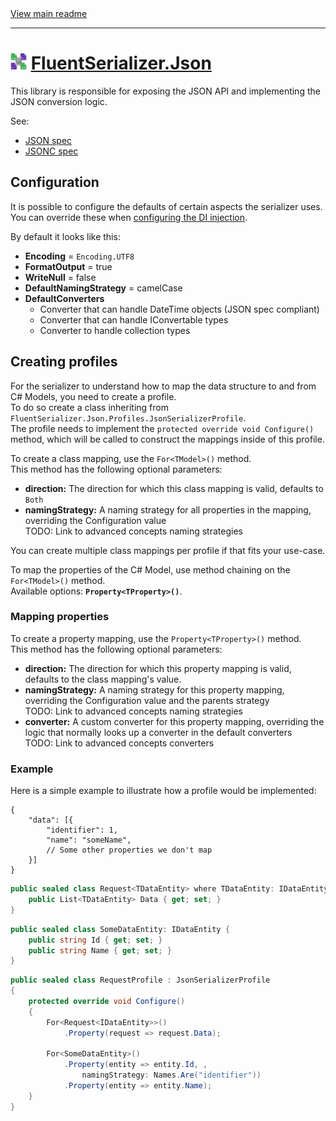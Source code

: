 ﻿[//]: # (Header)

<a href="https://github.com/Marvin-Brouwer/FluentSerializer#readme">
	View main readme
</a><hr/>
<h1>
	<img alt="icon" width="26" height="26"
		src="https://github.com/Marvin-Brouwer/FluentSerializer/raw/main/doc/logo/Logo.json.optimized.svg" />
	<a href="https://github.com/Marvin-Brouwer/FluentSerializer/blob/main/src/FluentSerializer.Json/Readme.md#readme">
		FluentSerializer.Json
	</a>
</h1>

[//]: # (Body)

This library is responsible for exposing the JSON API and implementing the JSON conversion logic.

See: 
- [JSON spec](https://www.json.org/json-en.html)
- [JSONC spec](https://code.visualstudio.com/docs/languages/json#_json-with-comments)


## Configuration
[configuring-di]: https://github.com/Marvin-Brouwer/FluentSerializer/blob/main/src/FluentSerializer.Json.DependencyInjection.NetCoreDefault/Readme.md#readme

It is possible to configure the defaults of certain aspects the serializer uses.
You can override these when [configuring the DI injection][configuring-di].

By default it looks like this:

- **Encoding** = `Encoding.UTF8`
- **FormatOutput** = true
- **WriteNull** = false
- **DefaultNamingStrategy** = camelCase
- **DefaultConverters**
  - Converter that can handle DateTime objects (JSON spec compliant)
  - Converter that can handle IConvertable types
  - Converter to handle collection types

## Creating profiles

For the serializer to understand how to map the data structure to and from C# Models, you need to create a profile.  
To do so create a class inheriting from `FluentSerializer.Json.Profiles.JsonSerializerProfile`.  
The profile needs to implement the `protected override void Configure()` method, which will be called to construct the mappings inside of this profile.  
  
To create a class mapping, use the `For<TModel>()` method.  
This method has the following optional parameters:
- **direction:** The direction for which this class mapping is valid, defaults to `Both`
- **namingStrategy:** A naming strategy for all properties in the mapping, overriding the Configuration value  
  TODO: Link to advanced concepts naming strategies  

You can create multiple class mappings per profile if that fits your use-case.
  
To map the properties of the C# Model, use method chaining on the `For<TModel>()` method.  
Available options: **`Property<TProperty>()`**.

### Mapping properties

To create a property mapping, use the `Property<TProperty>()` method.  
This method has the following optional parameters:
- **direction:** The direction for which this property mapping is valid, defaults to the class mapping's value.
- **namingStrategy:** A naming strategy for this property mapping, overriding the Configuration value and the parents strategy  
  TODO: Link to advanced concepts naming strategies  
- **converter:** A custom converter for this property mapping, overriding the logic that normally looks up a converter in the default converters  
  TODO: Link to advanced concepts converters  

### Example

Here is a simple example to illustrate how a profile would be implemented:  
```jsonc
{ 
	"data": [{
		"identifier": 1,
		"name": "someName",
		// Some other properties we don't map
	}]
}
```

```csharp
public sealed class Request<TDataEntity> where TDataEntity: IDataEntity {
	public List<TDataEntity> Data { get; set; }
}
```

```csharp
public sealed class SomeDataEntity: IDataEntity {
	public string Id { get; set; }
	public string Name { get; set; }
}
```

```csharp
public sealed class RequestProfile : JsonSerializerProfile
{
	protected override void Configure()
	{
		For<Request<IDataEntity>>()
			.Property(request => request.Data);
		
		For<SomeDataEntity>()
			.Property(entity => entity.Id, ,
				namingStrategy: Names.Are("identifier"))
			.Property(entity => entity.Name);
	}
}
```